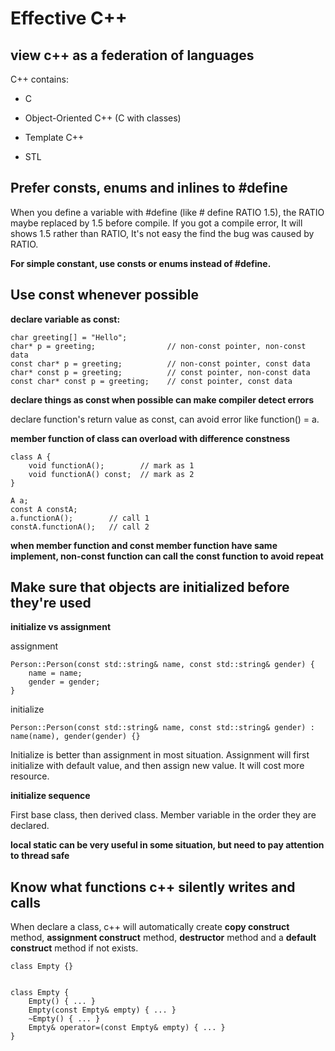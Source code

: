 # Effective C++

## view c++ as a federation of languages

C++ contains:

* C

* Object-Oriented C++ (C with classes)

* Template C++

* STL

## Prefer consts, enums and inlines to #define

When you define a variable with #define (like # define RATIO 1.5), the RATIO maybe replaced by 1.5 before compile. If you got a compile error, It will shows 1.5 rather than RATIO, It's not easy the find the bug was caused by RATIO.

**For simple constant, use consts or enums instead of #define.**

## Use const whenever possible

**declare variable as const:**

```
char greeting[] = "Hello";
char* p = greeting;                // non-const pointer, non-const data
const char* p = greeting;          // non-const pointer, const data
char* const p = greeting;          // const pointer, non-const data
const char* const p = greeting;    // const pointer, const data
```

**declare things as const when possible can make compiler detect errors**

declare function's return value as const, can avoid error like function() = a.

**member function of class can overload with difference constness**

```
class A {
    void functionA();        // mark as 1
    void functionA() const;  // mark as 2
}

A a;
const A constA;
a.functionA();        // call 1
constA.functionA();   // call 2
```

**when member function and const member function have same implement, non-const function can call the const function to avoid repeat**

## Make sure that objects are initialized before they're used

**initialize vs assignment**

assignment

```
Person::Person(const std::string& name, const std::string& gender) {
    name = name;
    gender = gender;
}
```

initialize

```
Person::Person(const std::string& name, const std::string& gender) : name(name), gender(gender) {}
```

Initialize is better than assignment in most situation. Assignment will first initialize with default value, and then assign new value. It will cost more resource.

**initialize sequence**

First base class, then derived class. Member variable in the order they are declared.

**local static can be very useful in some situation, but need to pay attention to thread safe**

## Know what functions c++ silently writes and calls

When declare a class, c++ will automatically create **copy construct** method, **assignment construct** method, **destructor** method and a **default construct** method if not exists.

```
class Empty {}


class Empty {
    Empty() { ... }
    Empty(const Empty& empty) { ... }
    ~Empty() { ... }
    Empty& operator=(const Empty& empty) { ... }
}
```
